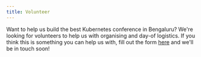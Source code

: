 ```yaml
---
title: Volunteer
---
```


Want to help us build the best Kubernetes conference in Bengaluru? We're looking for volunteers to help us with organising and day-of logistics. If you think this is something you can help us with, fill out the form [here](https://forms.gle/wPQh9BSdLaT1BYHF9) and we'll be in touch soon!
